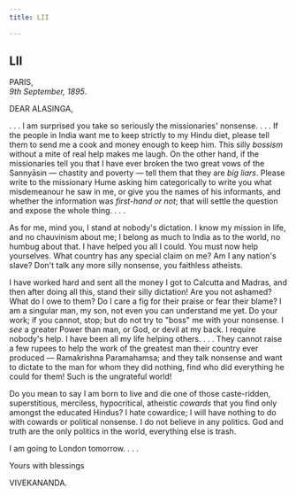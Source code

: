 ```yaml
---
title: LII

---
```





  

  


## LII

PARIS,  
*9th September, 1895*.

DEAR ALASINGA,

. . . I am surprised you take so seriously the missionaries' nonsense. .
. . If the people in India want me to keep strictly to my Hindu diet,
please tell them to send me a cook and money enough to keep him. This
silly *bossism* without a mite of real help makes me laugh. On the other
hand, if the missionaries tell you that I have ever broken the two great
vows of the Sannyāsin — chastity and poverty — tell them that they are
*big liars*. Please write to the missionary Hume asking him
categorically to write you what misdemeanour he saw in me, or give you
the names of his informants, and whether the information was *first-hand
or not*; that will settle the question and expose the whole thing. . . .

As for me, mind you, I stand at nobody's dictation. I know my mission in
life, and no chauvinism about me; I belong as much to India as to the
world, no humbug about that. I have helped you all I could. You must now
help yourselves. What country has any special claim on me? Am I any
nation's slave? Don't talk any more silly nonsense, you faithless
atheists.

I have worked hard and sent all the money I got to Calcutta and Madras,
and then after doing all this, stand their silly dictation! Are you not
ashamed? What do I owe to them? Do I care a fig for their praise or fear
their blame? I am a singular man, my son, not even you can understand me
yet. Do your work; if you cannot, stop; but do not try to "boss" me with
your nonsense. I *see* a greater Power than man, or God, or devil at my
back. I require nobody's help. I have been all my life helping others. .
. . They cannot raise a few rupees to help the work of the greatest man
their country ever produced — Ramakrishna Paramahamsa; and they talk
nonsense and want to dictate to the man for whom they did nothing, find
who did everything he could for them! Such is the ungrateful world!

Do you mean to say I am born to live and die one of those caste-ridden,
superstitious, merciless, hypocritical, atheistic *cowards* that you
find only amongst the educated Hindus? I hate cowardice; I will have
nothing to do with cowards or political nonsense. I do not believe in
any politics. God and truth are the only politics in the world,
everything else is trash.

I am going to London tomorrow. . . .

Yours with blessings

VIVEKANANDA.



